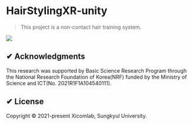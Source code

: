 # HairStylingXR-unity
> This project is a non-contact hair training system.
<p>
  <a><img src="https://img.shields.io/badge/unity3d-2019.3.5-blue?style=flat-square&logo=unity"></a>
</p>

## ✔ Acknowledgments
This research was supported by Basic Science Research Program through the National Research Foundation of Korea(NRF) funded by the Ministry of Science and ICT(No. 2021R1F1A104540111).

## ✔ License
Copyright © 2021-present Xicomlab, Sungkyul University.
